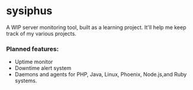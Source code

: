 # sysiphus
A WIP server monitoring tool, built as a learning project. It'll help me keep track of my various projects.

### Planned features:
* Uptime monitor
* Downtime alert system
* Daemons and agents for PHP, Java, Linux, Phoenix, Node.js,and Ruby systems.
